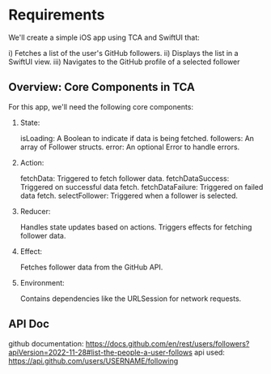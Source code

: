 # Requirements

We'll create a simple iOS app using TCA and SwiftUI that:

i) Fetches a list of the user's GitHub followers.
ii) Displays the list in a SwiftUI view.
iii) Navigates to the GitHub profile of a selected follower

## Overview: Core Components in TCA

For this app, we'll need the following core components:

1. State:

    isLoading: A Boolean to indicate if data is being fetched.
    followers: An array of Follower structs.
    error: An optional Error to handle errors.

2. Action:

    fetchData: Triggered to fetch follower data.
    fetchDataSuccess: Triggered on successful data fetch.
    fetchDataFailure: Triggered on failed data fetch.
    selectFollower: Triggered when a follower is selected.

3. Reducer:

    Handles state updates based on actions.
    Triggers effects for fetching follower data.

4. Effect:

    Fetches follower data from the GitHub API.

5. Environment:

    Contains dependencies like the URLSession for network requests.

## API Doc

github documentation: https://docs.github.com/en/rest/users/followers?apiVersion=2022-11-28#list-the-people-a-user-follows
api used:  https://api.github.com/users/USERNAME/following
